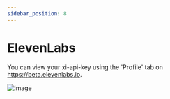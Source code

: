 ```yaml
---
sidebar_position: 8
---
```

# ElevenLabs
You can view your xi-api-key using the 'Profile' tab on https://beta.elevenlabs.io.

![image](https://user-images.githubusercontent.com/101527472/219901008-51471b61-71a2-4534-bdee-c2bdeda06990.png)

